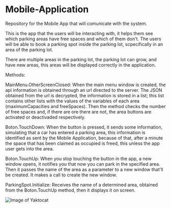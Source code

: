 # Mobile-Application
Repository for the Mobile App that will comunicate with the system.

This is the app that the users will be interacting with, it helps them see which parking areas have free spaces and which of them don't. The users will be able to book a parking spot inside the parking lot, scpecifically in an area of the parking lot.

There are multiple areas in the parking lot, the parking lot can grow, and have new areas, this areas will be displayed correctly in the application.

Methods:

MainMenu.OtherScreenClosed: When the main menu window is created, the api information is obtained through an url directed to the server. The JSON obtained from the url is decrypted, the information is stored in a list; this list contains other lists with the values of the variables of each area (maximumCapacities and freeSpaces). Then the method checks the number of free spaces and, if there are ore there are not, the area buttons are activated or deactivaded respectively.

Boton.TouchDown: When the button is pressed, it sends some information, simulating that a car has entered a parking area, this information is identified as sent by the Mobile Application, because of that, after a minute the space that has been claimed as occupied is freed, this unless the app user gets into the area.

Boton.TouchUp: When you stop touching the button in the app, a new window opens, it notifies you that now you can park in the specified area. Then it passes the name of the area as a parameter to a new window that'll be created. It makes a call to create the new window. 

ParkingSpot.Initialize: Receives the name of a determined area, obtained from the Boton.TouchUp method, then it displays it on screen.

![Image of Yaktocat](https://octodex.github.com/images/yaktocat.png)
